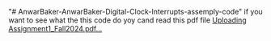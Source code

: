 "# AnwarBaker-AnwarBaker-Digital-Clock-Interrupts-assemply-code" 
if you want to see what the this code do yoy cand read this pdf file [Uploading Assignment1_Fall2024.pdf…]()
